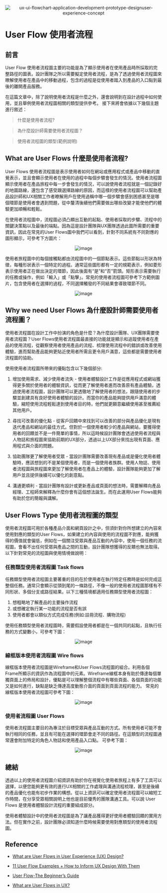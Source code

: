 <div align=center>

![ux-ui-flowchart-application-development-prototype-designuser-experience-concept](https://github.com/CAFECA-IO/KnowledgeManagement/assets/77717533/3bdab5ed-50b3-4a0b-9879-52667911fb40)

</div>

# User Flow 使用者流程

## 前言
User Flow 使用者流程圖主要的功能是為了顯示使用者在使用產品時所採取的完整路徑的圖表。設計團隊之所以需要擬定使用者流程，是為了透過使用者流程圖來暸解使用者在產品中的移動過程，包含的過程是從使用者踏入到產品的入口點到最後的離開產品服務。

在這篇文章中，除了說明使用者流程是什麼之外，還會說明到在設計過程中如何使用，並且舉例使用者流程圖相關的類型提供參考。
接下來將會依據以下幾個主題進行敘述：
> 什麼是使用者流程?

> 為什麼設計師需要使用者流程圖？

> 使用者流程圖的類型(範例說明)

## What are User Flows 什麼是使用者流程?
User Flows 使用者流程圖是表示使用者如何在網站或應用程式或產品中移動的直覺表示，並且會顯示使用者在使用的過程中每個步驟會發生的情況。使用者流程圖顯示使用者在產品旅程中每一步會發生的情況，可以說使用者流程就是一個記錄好的地圖路線，還包含了感受跟選擇路線的原因，而這樣的使用者流程圖可以幫助產品設計師和UX相關工作者暸解用戶在使用過稱中哪一個步驟會感到困惑甚至是哪個環節是使用者會遇到問題，從中釐清後續他們需要做出哪些改變才能使他們的體驗更加順暢和輕鬆。

在使用者流程圖中，流程圖必須凸顯出互動的起點、使用者採取的步驟、流程中的關鍵決策點以及最後的端點。因為這是設計團隊與UX團隊透過此圖所需要的重要資訊，因此在常見的User Flows圖中我們可以看到，針對不同系統有不同對應的圖形顯示，可參考下方圖片：
<div align=center>
  
![image](https://github.com/CAFECA-IO/KnowledgeManagement/assets/77717533/77d9ac8b-8c14-4f08-9961-8021bd2f032d)

</div>

使用者旅程圖中的每個接觸點都由流程圖中的一個節點表示。這些節點以形狀為特徵，每種形狀表示一個特定的過程。通常這些圖形都有一定的規範表示，例如菱形表示使用者正在做出決定的環節，因此後面有“是”和“否”箭頭。矩形表示需要執行的任務或操作，例如「輸入」或「點擊」。常見的使用者流程圖可參考下方範例圖片，包含使用者在選擇的過程，不同選擇觸發的不同結果會導致環節不同。
<div align=center>
  
![image](https://github.com/CAFECA-IO/KnowledgeManagement/assets/77717533/0fcc84d5-5ecd-4d37-bb00-714d58364206)

</div>

## Why we need User Flows 為什麼設計師需要使用者流程圖？
使用者流程圖在設計工作中扮演的角色是什麼？為什麼設計團隊、UX團隊需要使用者流程圖？User Flows使用者流程圖最直接的功能就是顯示和追蹤使用者在產品的使用流程，從觀察使用者使用產品的流程、梳理使用流程中的錯誤或改善使用體驗，進而幫助產品能夠更貼近使用者所需且更令用戶滿意，這些都是需要使用者流程圖的協助。

使用使用者流程圖所帶來的優點包含以下幾個部分:
1. 增加使用需求、減少使用者流失 - 使用者體驗設計工作是從應用程式或網站獲得更多關於使用者的體驗資訊，從而更了解使用者進而改善原有產品體驗。透過使用者流程圖，設計團隊可以更透徹地了解使用者的想法，跟隨使用者的步驟並創建具有良好使用者體驗的設計。而當你的產品能夠提供用戶滿意的體驗，縮短使用流程輕鬆達到使用者目的時，他們就更願意繼續使用甚至推薦給其他用戶。

2. 尋找可改善的優化點 - 從客戶回饋中來找到可以改善的部分與產品優化是現有迭代產品和網站的最佳方式。但對於一個使用者較少的產品與網站，要獲得使用者的回饋並不是一件簡單的事情，所以這時候設計團隊會透過使用者流程與人物誌和旅程圖來協助前期的UX部分，透過以上UX部分來找出現有頁面、應用程式與介面的問題。

3. 協助團隊更了解使用者受眾 - 當設計團隊需要改善現有產品或是優化使用者體驗時，應該想到的不是某個使用者，而是一個使用者族群。使用人物誌、使用者流程圖與旅程圖來更加了解使用者在產品上的體驗，設計團隊能夠更加了解用戶並且提供後續可以優化的創意點。

4. 溝通更順利 - 當設計團隊有設計或更新產品或頁面的想法時，需要解釋向產品經理、工程師來解釋為什麼你會有這個想法誕生。而在此運用User Flows能夠有助於您的簡報與講解。

## User Flows Type 使用者流程圖的類型
使用者流程圖可用於各種產品介面和網頁設計之中，但須針對你所想建立的內容來使用對應的類型的User Flows，如果建立的內容與使用的流程圖不對應，能夠獲得的價值就會偏低，例如在一個關注受眾與產品互動的內容中，使用一個任務的流程圖，會看不出任何受眾與產品之間的互動，設計團隊想獲得的反饋也無法取得。以下針對常見的流程圖與使用情境做說明：

### 任務類型使用者流程圖 Task flows
任務類型使用者流程圖主要著重的目的在於使用者在執行特定任務時是如何完成這整個任務。通常只會顯示從頭到尾的一條路徑，不像一般的使用者流程圖那樣有不同形狀、多個分支或路徑結果。以下三種情境都適用任務類型使用者流程圖：
1. 想粗略地了解產品的主要操作流程
2. 或想確定執行某一功能的流程是否有誤
3. 使用者都會以類似方式完成任務(例如:註冊流程、購物流程)

使用任務類型使用者流程圖時，需要假設使用者都是在一個共同的起點，且執行任務的方式變數小，可參考下圖：

<div align=center>
  
![image](https://github.com/CAFECA-IO/KnowledgeManagement/assets/77717533/c3aa7d83-7584-437a-abca-90008e6e0e01)

</div>

### 線框版本使用者流程圖 Wire flows
線框版本使用者流程圖是Wireframe和User Flows流程圖的組合。利用各個Frame所顯示的資訊作為流程圖中的元素。Wireframe線框本身有助於傳達每個單獨頁面上的佈局和設計，優點是可以理解整個流程中有哪些頁面、各個頁面的功能又是如何進行，缺點是缺乏傳達高度動態介面的頁面到頁面流程的能力。
常見的線框版本使用者流程圖可參考下圖：

<div align=center>
  
![image](https://github.com/CAFECA-IO/KnowledgeManagement/assets/77717533/8ace5a11-5e64-48d4-b9c3-313d9ede7967)

</div>

### 使用者流程圖 User Flows
使用者流程圖主要目的為專注於目標受眾與產品互動的方式。所有使用者可能不會執行相同的任務，並且有可能在選擇的環節會走不同的路徑。在這類型的流程圖通常還會附加特定的角色人物誌和使用產品入口點。
可參考下圖：

<div align=center>
  
![image](https://github.com/CAFECA-IO/KnowledgeManagement/assets/77717533/b8a980a0-67f5-43fe-9d8a-144499b8cb95)

</div>

## 總結
透過以上的使用者流程圖介紹資訊有助於你在視覺化使用者旅程上有多了工具可以選擇，以便您能夠更有效的進行UX相關的工作處理與溝通流程梳理，甚至是後續的產品優化也能有初步作業的構想。從以上資訊可以確定使用者流程圖可以縮短工作時間，在分享受眾相關說明上他也是目前優秀的團隊溝通工具。可以說 User Flows 是使用者體驗設計流程的重要組成部分。

使用者體驗設計中的使用者流程圖是為了讓產品獲得更好使用者體驗回饋的實用方法。但在實作之前，設計團隊必須知道什麼時候需要使用對應類型的使用者流程圖。

## Reference
- [What are User Flows in User Experience (UX) Design?](https://careerfoundry.com/en/blog/ux-design/what-are-user-flows/)

- [11 User Flow Examples + How to Inform UX Design With Them](https://userpilot.com/blog/user-flow-examples/)

- [User Flow-The Beginner’s Guide](https://medium.com/@nasir-ahmed03/user-flow-the-beginners-guide-12b1956ced7e)

- [What are User Flows in UX?](https://www.simplilearn.com/tutorials/ui-ux-career-resources/user-flows-in-ux)
